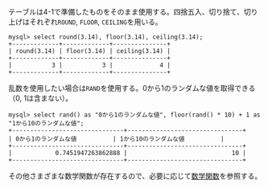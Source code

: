 テーブルは4-1で準備したものをそのまま使用する。四捨五入、切り捨て、切り上げはそれぞれ`ROUND`, `FLOOR`, `CEILING`を用いる。
```
mysql> select round(3.14), floor(3.14), ceiling(3.14);
+-------------+-------------+---------------+
| round(3.14) | floor(3.14) | ceiling(3.14) |
+-------------+-------------+---------------+
|           3 |           3 |             4 |
+-------------+-------------+---------------+
```
乱数を使用したい場合は`RAND`を使用する。0から1のランダムな値を取得できる（0, 1は含まない）。
```
mysql> select rand() as "0から1のランダムな値", floor(rand() * 10) + 1 as "1から10のランダムな値";
+-------------------------------+--------------------------------+
| 0から1のランダムな値          | 1から10のランダムな値          |
+-------------------------------+--------------------------------+
|            0.7451947263862888 |                             10 |
+-------------------------------+--------------------------------+
```


その他さまざまな数学関数が存在するので、必要に応じて[数学関数](https://dev.mysql.com/doc/refman/8.0/ja/mathematical-functions.html)を参照する。